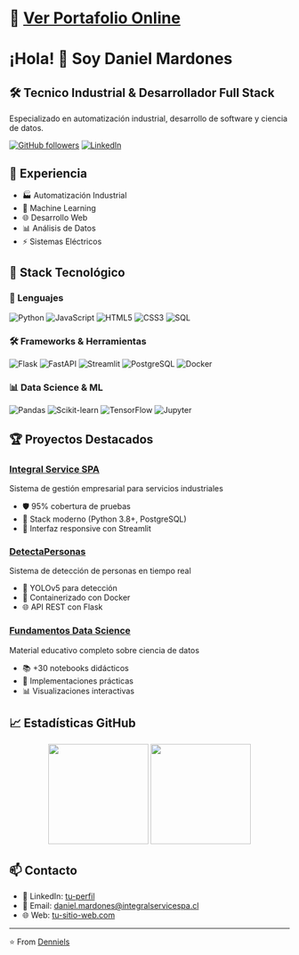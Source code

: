 
# 🚀 [Ver Portafolio Online](https://denniels.github.io/portafolio_html_clean/)

# ¡Hola! 👋 Soy Daniel Mardones

## 🛠️ Tecnico Industrial & Desarrollador Full Stack
Especializado en automatización industrial, desarrollo de software y ciencia de datos.

[![GitHub followers](https://img.shields.io/github/followers/Denniels?label=Follow&style=social)](https://github.com/Denniels)
[![LinkedIn](https://img.shields.io/badge/-LinkedIn-0077B5?style=flat&logo=LinkedIn&logoColor=white)](https://www.linkedin.com/in/daniel-andres-mardones-sanhueza-27b73777)

## 💼 Experiencia
- 🏭 Automatización Industrial
- 🤖 Machine Learning
- 🌐 Desarrollo Web
- 📊 Análisis de Datos
- ⚡ Sistemas Eléctricos

## 🚀 Stack Tecnológico

### 🔧 Lenguajes
![Python](https://img.shields.io/badge/-Python-3776AB?style=flat&logo=Python&logoColor=white)
![JavaScript](https://img.shields.io/badge/-JavaScript-F7DF1E?style=flat&logo=JavaScript&logoColor=black)
![HTML5](https://img.shields.io/badge/-HTML5-E34F26?style=flat&logo=HTML5&logoColor=white)
![CSS3](https://img.shields.io/badge/-CSS3-1572B6?style=flat&logo=CSS3&logoColor=white)
![SQL](https://img.shields.io/badge/-SQL-4479A1?style=flat&logo=MySQL&logoColor=white)

### 🛠️ Frameworks & Herramientas
![Flask](https://img.shields.io/badge/-Flask-000000?style=flat&logo=Flask&logoColor=white)
![FastAPI](https://img.shields.io/badge/-FastAPI-009688?style=flat&logo=FastAPI&logoColor=white)
![Streamlit](https://img.shields.io/badge/-Streamlit-FF4B4B?style=flat&logo=Streamlit&logoColor=white)
![PostgreSQL](https://img.shields.io/badge/-PostgreSQL-336791?style=flat&logo=PostgreSQL&logoColor=white)
![Docker](https://img.shields.io/badge/-Docker-2496ED?style=flat&logo=Docker&logoColor=white)

### 📊 Data Science & ML
![Pandas](https://img.shields.io/badge/-Pandas-150458?style=flat&logo=Pandas&logoColor=white)
![Scikit-learn](https://img.shields.io/badge/-Scikit--learn-F7931E?style=flat&logo=scikit-learn&logoColor=white)
![TensorFlow](https://img.shields.io/badge/-TensorFlow-FF6F00?style=flat&logo=TensorFlow&logoColor=white)
![Jupyter](https://img.shields.io/badge/-Jupyter-F37626?style=flat&logo=Jupyter&logoColor=white)

## 🏆 Proyectos Destacados

### [Integral Service SPA](https://github.com/Denniels/industrial_services_app)
Sistema de gestión empresarial para servicios industriales
- 🛡️ 95% cobertura de pruebas
- 🚀 Stack moderno (Python 3.8+, PostgreSQL)
- 📱 Interfaz responsive con Streamlit

### [DetectaPersonas](https://github.com/tu-usuario/detecta_personas)
Sistema de detección de personas en tiempo real
- 🤖 YOLOv5 para detección
- 🐳 Containerizado con Docker
- 🌐 API REST con Flask

### [Fundamentos Data Science](https://github.com/tu-usuario/Fundamentos-data-sciens)
Material educativo completo sobre ciencia de datos
- 📚 +30 notebooks didácticos
- 🧮 Implementaciones prácticas
- 📊 Visualizaciones interactivas

## 📈 Estadísticas GitHub

<div align="center">
  <img height="180em" src="https://github-readme-stats.vercel.app/api?username=Denniels&show_icons=true&theme=dracula&include_all_commits=true&count_private=true"/>
  <img height="180em" src="https://github-readme-stats.vercel.app/api/top-langs/?username=Denniels&layout=compact&langs_count=7&theme=dracula"/>
</div>

## 📫 Contacto

- 💼 LinkedIn: [tu-perfil](www.linkedin.com/in/daniel-andres-mardones-sanhueza-27b73777)
- 📧 Email: daniel.mardones@integralservicespa.cl
- 🌐 Web: [tu-sitio-web.com](https://integralservicespa.cl)

---
⭐️ From [Denniels](https://github.com/Denniels)
